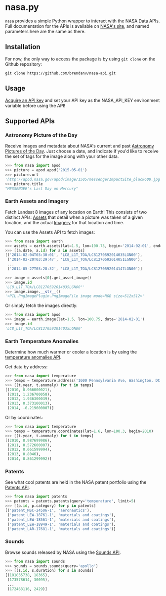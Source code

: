 nasa.py
================

`nasa` provides a simple Python wrapper to interact with the [NASA Data APIs](https://data.nasa.gov/developer/external/planetary/). Full documentation for the APIs is available on [NASA's site](https://data.nasa.gov/developer/external/planetary/), and named parameters here are the same as there.


Installation
------------

For now, the only way to access the package is by  using `git clone` on the Github repository:

    git clone https://github.com/brendanv/nasa-api.git


Usage
-----

[Acquire an API key](https://data.nasa.gov/developer/external/planetary/#apply-for-an-api-key) and set your API key as the NASA_API_KEY environment variable before using the API!

Supported APIs
-------

### Astronomy Picture of the Day

Receive images and metadata about NASA's current and past [Astronomy Pictures of the Day](http://apod.nasa.gov/apod/astropix.html). Just choose a date, and indicate if you'd like to receive the set of tags for the image along with your other data.

```python
>>> from nasa import apod
>>> picture = apod.apod('2015-05-01')
>>> picture.url
'http://apod.nasa.gov/apod/image/1505/messengerImpactSite_black600.jpg'
>>> picture.title
"MESSENGER's Last Day on Mercury"
```

### Earth Assets and Imagery

Fetch Landsat 8 images of any location on Earth! This consists of two distinct APIs: [Assets](https://api.nasa.gov/api.html#assets) that detail when a picture was taken of a given location, and the actual [Imagery](https://api.nasa.gov/api.html#imagery) for that location and time.

You can use the Assets API to fetch images:
```python
>>> from nasa import earth
>>> assets = earth.assets(lat=1.5, lon=100.75, begin='2014-02-01', end='2014-06-01')
>>> [(a.date, a.id) for a in assets]
[('2014-02-04T03:30:01', 'LC8_L1T_TOA/LC81270592014035LGN00'),
 ('2014-02-20T03:29:47', 'LC8_L1T_TOA/LC81270592014051LGN00'),
 ...
 ('2014-05-27T03:28:32', 'LC8_L1T_TOA/LC81270592014147LGN00')]

>>> image = assets[0].get_asset_image()
>>> image.id
'LC8_L1T_TOA/LC81270592014035LGN00"'
>>> image.image.__str__()
'<PIL.PngImagePlugin.PngImageFile image mode=RGB size=512x512>'
```

Or simply fetch the images directly:
```python
>>> from nasa import apod
>>> image = earth.image(lat=1.5, lon=100.75, date='2014-02-01')
>>> image.id
'LC8_L1T_TOA/LC81270592014035LGN00'
```

### Earth Temperature Anomalies

Determine how much warmer or cooler a location is by using the [temperature anomalies API](https://api.nasa.gov/api.html#earth-temperature-anomalies).

Get data by address:
```python
>>> from nasa import temperature
>>> temps = temperature.address('1600 Pennsylvania Ave, Washington, DC', begin=2010)
>>> [(t.year, t.anomaly) for t in temps]
[(2010, 0.966000021),
 (2011, 1.236700058),
 (2012, 1.936300039),
 (2013, 0.373100013),
 (2014, -0.219600007)]
```

Or by coordinates:
```python
>>> from nasa import temperature
>>> temps = temperature.coordinates(lat=1.6, lon=100.3, begin=2010)
>>> [(t.year, t.anomaly) for t in temps]
[(2010, 0.987699986),
 (2011, 0.572600007),
 (2012, 0.661599994),
 (2013, 0.8046),
 (2014, 0.861299992)]
```

### Patents

See what cool patents are held in the NASA patent portfolio using the [Patents API](https://api.nasa.gov/api.html#patents).

```python
>>> from nasa import patents
>>> patents = patents.patents(query='temperature', limit=5)
>>> [(p.id, p.category) for p in patents]
[('patent_MSC-24506-1', 'aeronautics'),
 ('patent_LEW-18761-1', 'materials and coatings'),
 ('patent_LEW-18561-1', 'materials and coatings'),
 ('patent_LEW-18949-1', 'materials and coatings'),
 ('patent_LAR-17681-1', 'materials and coatings')]
```

### Sounds

Browse sounds released by NASA using the [Sounds API](https://api.nasa.gov/api.html#sounds).

```python
>>> from nasa import sounds
>>> sounds = sounds.sounds(query='apollo')
>>> [(s.id, s.duration) for s in sounds]
[(181835738, 18365),
 (173578614, 30095),
 ...
 (172463116, 2429)]
```

